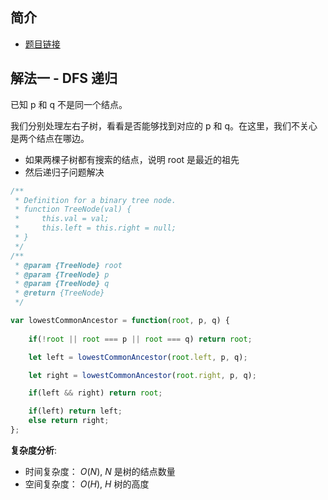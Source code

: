 ## 简介
- [题目链接](https://leetcode-cn.com/problems/lowest-common-ancestor-of-a-binary-tree/)

## 解法一 - DFS 递归
已知 p 和 q 不是同一个结点。

我们分别处理左右子树，看看是否能够找到对应的 p 和 q。在这里，我们不关心是两个结点在哪边。

- 如果两棵子树都有搜索的结点，说明 root 是最近的祖先
- 然后递归子问题解决

```javascript
/**
 * Definition for a binary tree node.
 * function TreeNode(val) {
 *     this.val = val;
 *     this.left = this.right = null;
 * }
 */
/**
 * @param {TreeNode} root
 * @param {TreeNode} p
 * @param {TreeNode} q
 * @return {TreeNode}
 */

var lowestCommonAncestor = function(root, p, q) {
    
    if(!root || root === p || root === q) return root;

    let left = lowestCommonAncestor(root.left, p, q);

    let right = lowestCommonAncestor(root.right, p, q);

    if(left && right) return root;

    if(left) return left;
    else return right;
};
```
**复杂度分析**:
- 时间复杂度： $O(N)$, $N$ 是树的结点数量
- 空间复杂度： $O(H)$, $H$ 树的高度


